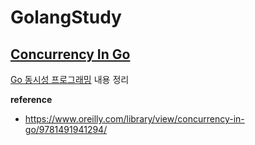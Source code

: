 # GolangStudy

## [Concurrency In Go](https://github.com/chelseafandev/GolangStudy/tree/main/ConcurrencyInGo#readme)
<U>Go 동시성 프로그래밍</U> 내용 정리

**reference**
- https://www.oreilly.com/library/view/concurrency-in-go/9781491941294/

